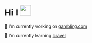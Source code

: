 # Hi ! <img src="https://raw.githubusercontent.com/MartinHeinz/MartinHeinz/master/wave.gif" width="35px">

🔭 I’m currently working on [gambling.com](https://www.gambling.com/ "gambling.com")

🌱 I’m currently learning [laravel](https://laravel.com/)
